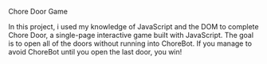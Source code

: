 Chore Door Game

In this project, i used my knowledge of JavaScript and the DOM to complete Chore Door, a single-page interactive game built with JavaScript. The goal is to open all of the doors without running into ChoreBot. If you manage to avoid ChoreBot until you open the last door, you win!